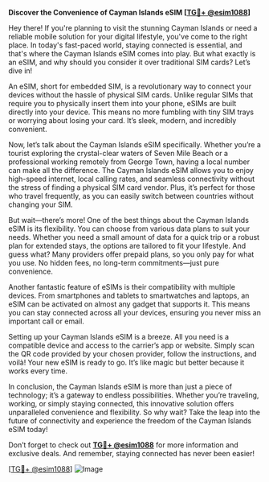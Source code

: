 **Discover the Convenience of Cayman Islands eSIM [[TG💪+ @esim1088](https://t.me/s/esim1088)]**

Hey there! If you're planning to visit the stunning Cayman Islands or need a reliable mobile solution for your digital lifestyle, you've come to the right place. In today's fast-paced world, staying connected is essential, and that's where the Cayman Islands eSIM comes into play. But what exactly is an eSIM, and why should you consider it over traditional SIM cards? Let’s dive in!

An eSIM, short for embedded SIM, is a revolutionary way to connect your devices without the hassle of physical SIM cards. Unlike regular SIMs that require you to physically insert them into your phone, eSIMs are built directly into your device. This means no more fumbling with tiny SIM trays or worrying about losing your card. It’s sleek, modern, and incredibly convenient.

Now, let’s talk about the Cayman Islands eSIM specifically. Whether you’re a tourist exploring the crystal-clear waters of Seven Mile Beach or a professional working remotely from George Town, having a local number can make all the difference. The Cayman Islands eSIM allows you to enjoy high-speed internet, local calling rates, and seamless connectivity without the stress of finding a physical SIM card vendor. Plus, it’s perfect for those who travel frequently, as you can easily switch between countries without changing your SIM.

But wait—there’s more! One of the best things about the Cayman Islands eSIM is its flexibility. You can choose from various data plans to suit your needs. Whether you need a small amount of data for a quick trip or a robust plan for extended stays, the options are tailored to fit your lifestyle. And guess what? Many providers offer prepaid plans, so you only pay for what you use. No hidden fees, no long-term commitments—just pure convenience.

Another fantastic feature of eSIMs is their compatibility with multiple devices. From smartphones and tablets to smartwatches and laptops, an eSIM can be activated on almost any gadget that supports it. This means you can stay connected across all your devices, ensuring you never miss an important call or email.

Setting up your Cayman Islands eSIM is a breeze. All you need is a compatible device and access to the carrier’s app or website. Simply scan the QR code provided by your chosen provider, follow the instructions, and voilà! Your new eSIM is ready to go. It’s like magic but better because it works every time.

In conclusion, the Cayman Islands eSIM is more than just a piece of technology; it’s a gateway to endless possibilities. Whether you’re traveling, working, or simply staying connected, this innovative solution offers unparalleled convenience and flexibility. So why wait? Take the leap into the future of connectivity and experience the freedom of the Cayman Islands eSIM today!

Don’t forget to check out **[TG💪+ @esim1088](https://t.me/s/esim1088)** for more information and exclusive deals. And remember, staying connected has never been easier! 

[[TG💪+ @esim1088](https://t.me/s/esim1088)] ![Image](https://i.postimg.cc/Y0z9fWf4/image.png)